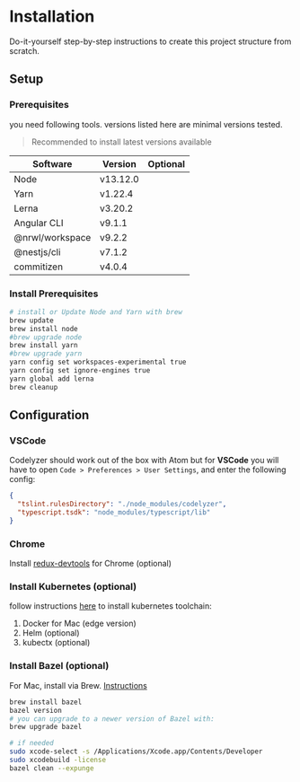 # Installation

Do-it-yourself step-by-step instructions to create this project structure from scratch.

## Setup

### Prerequisites

you need following tools. versions listed here are minimal versions tested.

> Recommended to install latest versions available

| Software        | Version | Optional |
| --------------- | ------- | -------- |
| Node            | v13.12.0|          |
| Yarn            | v1.22.4 |          |
| Lerna           | v3.20.2 |          |
| Angular CLI     | v9.1.1  |          |
| @nrwl/workspace | v9.2.2  |          |
| @nestjs/cli     | v7.1.2  |          |
| commitizen      | v4.0.4  |          |

### Install Prerequisites

```bash
# install or Update Node and Yarn with brew
brew update
brew install node
#brew upgrade node
brew install yarn
#brew upgrade yarn
yarn config set workspaces-experimental true
yarn config set ignore-engines true
yarn global add lerna
brew cleanup
```

## Configuration

### VSCode

Codelyzer should work out of the box with Atom but for __VSCode__ you will have to open `Code > Preferences > User Settings`, and enter the following config:

```json
{
  "tslint.rulesDirectory": "./node_modules/codelyzer",
  "typescript.tsdk": "node_modules/typescript/lib"
}
```

### Chrome

Install [redux-devtools](https://chrome.google.com/webstore/detail/redux-devtools/lmhkpmbekcpmknklioeibfkpmmfibljd?hl=en) for Chrome (optional)

### Install Kubernetes (optional)

follow instructions [here](https://gist.github.com/xmlking/62ab53753c0f0f5247d0e174b31dab21) to install kubernetes toolchain:

1. Docker for Mac (edge version)
2. Helm (optional)
3. kubectx (optional)

### Install Bazel (optional)

For Mac, install via Brew. [Instructions](https://docs.bazel.build/versions/master/install-os-x.html#install-on-mac-os-x-homebrew)

```bash
brew install bazel
bazel version
# you can upgrade to a newer version of Bazel with:
brew upgrade bazel

# if needed
sudo xcode-select -s /Applications/Xcode.app/Contents/Developer
sudo xcodebuild -license
bazel clean --expunge
```
